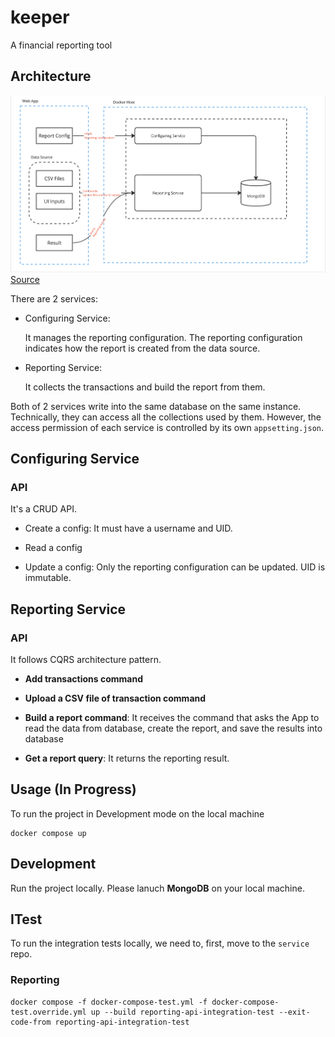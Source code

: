 # keeper

A financial reporting tool

## Architecture

![archi-1](./img/archi-1.png)
[Source](https://miro.com/app/board/uXjVMWXddkA=/)

There are 2 services:

- Configuring Service:

  It manages the reporting configuration. The reporting configuration indicates how the report is created from the data source.

- Reporting Service:

  It collects the transactions and build the report from them.
  
Both of 2 services write into the same database on the same instance. Technically, they can access all the collections used by them. However, the access permission of each service is controlled by its own `appsetting.json`.

## Configuring Service

### API

It's a CRUD API.

- Create a config: It must have a username and UID.

- Read a config

- Update a config: Only the reporting configuration can be updated. UID is immutable.

## Reporting Service

### API

It follows CQRS architecture pattern.

- **Add transactions command**

- **Upload a CSV file of transaction command**

- **Build a report command**: It receives the command that asks the App to read the data from database, create the report, and save the results into database

- **Get a report query**: It returns the reporting result.

## Usage (In Progress)

To run the project in Development mode on the local machine

```code
docker compose up
```

## Development

Run the project locally. Please lanuch **MongoDB** on your local machine.

## ITest

To run the integration tests locally, we need to, first, move to the `service` repo.

### Reporting

```code
docker compose -f docker-compose-test.yml -f docker-compose-test.override.yml up --build reporting-api-integration-test --exit-code-from reporting-api-integration-test
```
